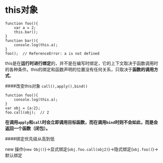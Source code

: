 # this对象
    function foo(){
        var a = 2;
        this.bar();
    }
    function bar(){
        console.log(this.a);
    }
    foo();	// ReferenceError: a is not defined


this是在**运行时进行绑定**的，并不是在编写时绑定，它的上下文取决于函数调用时的各种条件。this的绑定和函数声明的位置没有任何关系，只取决于**函数的调用方式**。

####改变this对象
```call(),apply(),bind()```

    function foo(){	
        console.log(this.a);
    }
    var obj = {a:2};
    foo.call(obj);	// 2

**在调用```apply```和```call```时会立即调用目标函数，而在调用```bind```时则不会如此，而是会返回一个函数（闭包）。**

####绑定优先级从高到低

new 操作(```new Obj()```)->显式绑定(```obj.foo.call(obj2)```)->隐式绑定(```obj.foo()```)->默认绑定